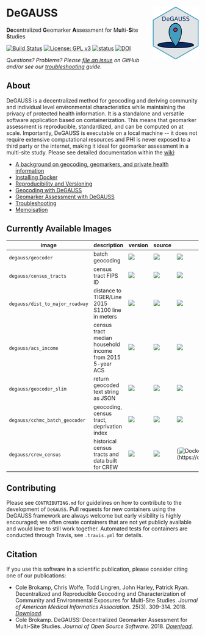 # DeGAUSS <a href='https://degauss-org.github.io/DeGAUSS/'><img src='DeGAUSS_hex.png' align="right" height="138.5" /></a>

**De**centralized **G**eomarker **A**ssessment for M**u**lti-**S**ite **S**tudies  

[![Build Status](https://travis-ci.org/cole-brokamp/DeGAUSS.svg?branch=v0.5)](https://travis-ci.org/cole-brokamp/DeGAUSS)
[![License: GPL v3](https://img.shields.io/badge/License-GPL%20v3-blue.svg)](http://www.gnu.org/licenses/gpl-3.0)
[![status](http://joss.theoj.org/papers/51cadcd9bce9b42b6164e71cf708eb81/status.svg)](http://joss.theoj.org/papers/51cadcd9bce9b42b6164e71cf708eb81)
[![DOI](https://zenodo.org/badge/79760093.svg)](https://zenodo.org/badge/latestdoi/79760093)

*Questions? Problems? Please [file an issue](https://github.com/cole-brokamp/DeGAUSS/issues/new) on GitHub and/or see our [troubleshooting](https://github.com/cole-brokamp/DeGAUSS/wiki/Troubleshooting) guide.*

## About

DeGAUSS is a decentralized method for geocoding and deriving community and individual level environmental characteristics while maintaining the privacy of protected health information. It is a standalone and versatile software application based on containerization.  This means that geomarker assessment is reproducible, standardized, and can be computed on at scale. Importantly, DeGAUSS is executable on a local machine -- it does not require extensive computational resources and PHI is never exposed to a third party or the internet, making it ideal for geomarker assessment in a multi-site study. Please see detailed documentation within the [wiki](https://github.com/cole-brokamp/DeGAUSS/wiki):

- [A background on geocoding, geomarkers, and private health information](https://github.com/cole-brokamp/DeGAUSS/wiki/Background)
- [Installing Docker](https://github.com/cole-brokamp/DeGAUSS/wiki/Installing-Docker)
- [Reproducibility and Versioning](https://github.com/cole-brokamp/DeGAUSS/wiki/Reproducibility-and-Versioning)
- [Geocoding with DeGAUSS](https://github.com/cole-brokamp/DeGAUSS/wiki/Geocoding-with-DeGAUSS)
- [Geomarker Assessment with DeGAUSS](https://github.com/cole-brokamp/DeGAUSS/wiki/Geomarker-Assessment-with-DeGAUSS)
- [Troubleshooting](https://github.com/cole-brokamp/DeGAUSS/wiki/Troubleshooting)
- [Memoisation](https://github.com/cole-brokamp/DeGAUSS/wiki/Memoisation)

## Currently Available Images

| **image** |  **description** | **version** | **source** | **build** |
|-----------|------------------|-------------|------------|------------------|
`degauss/geocoder` | batch geocoding | [![](https://img.shields.io/github/tag-date/cole-brokamp/geocoder.svg?label=&style=flat-square)](https://github.com/cole-brokamp/geocoder/releases) | [![](https://img.shields.io/github/languages/code-size/cole-brokamp/geocoder.svg?colorB=9cf&label=&logo=github&logoColor=black&style=flat-square)](https://github.com/cole-brokamp/geocoder) | [![](https://img.shields.io/docker/automated/degauss/geocoder.svg?label=&logo=docker&style=flat-square)](https://cloud.docker.com/u/degauss/repository/docker/degauss/geocoder) | 
`degauss/census_tracts`  | census tract FIPS ID | [![](https://img.shields.io/github/tag-date/cole-brokamp/DeGAUSS.svg?label=&style=flat-square)](https://github.com/cole-brokamp/DeGAUSS/releases) | [![](https://img.shields.io/github/languages/code-size/cole-brokamp/DeGAUSS.svg?colorB=9cf&label=&logo=github&logoColor=black&style=flat-square)](https://github.com/cole-brokamp/DeGAUSS/tree/master/census_tracts) | [![](https://img.shields.io/docker/automated/degauss/census_tracts.svg?label=&logo=docker&style=flat-square)](https://cloud.docker.com/u/degauss/repository/docker/degauss/census_tracts) | 
`degauss/dist_to_major_roadway` | distance to TIGER/Line 2015 S1100 line in meters | [![](https://img.shields.io/github/tag-date/cole-brokamp/DeGAUSS.svg?label=&style=flat-square)](https://github.com/cole-brokamp/DeGAUSS/releases) | [![](https://img.shields.io/github/languages/code-size/cole-brokamp/DeGAUSS.svg?colorB=9cf&label=&logo=github&logoColor=black&style=flat-square)](https://github.com/cole-brokamp/DeGAUSS/tree/master/dist_to_major_roadway) | [![](https://img.shields.io/docker/automated/degauss/dist_to_major_roadway.svg?label=&logo=docker&style=flat-square)](https://cloud.docker.com/u/degauss/repository/docker/degauss/dist_to_major_roadway) | 
`degauss/acs_income` | census tract median household income from 2015 5-year ACS | [![](https://img.shields.io/github/tag-date/cole-brokamp/DeGAUSS.svg?label=&style=flat-square)](https://github.com/cole-brokamp/DeGAUSS/releases) | [![](https://img.shields.io/github/languages/code-size/cole-brokamp/DeGAUSS.svg?colorB=9cf&label=&logo=github&logoColor=black&style=flat-square)](https://github.com/cole-brokamp/DeGAUSS/tree/master/ACS_income) | [![](https://img.shields.io/docker/automated/degauss/acs_income.svg?label=&logo=docker&style=flat-square)](https://cloud.docker.com/u/degauss/repository/docker/degauss/acs_income) | 
`degauss/geocoder_slim` | return geocoded text string as JSON | [![](https://img.shields.io/github/tag-date/cole-brokamp/geocoder_slim.svg?label=&style=flat-square)](https://github.com/cole-brokamp/geocoder_slim/releases) | [![](https://img.shields.io/github/languages/code-size/cole-brokamp/geocoder_slim.svg?colorB=9cf&label=&logo=github&logoColor=black&style=flat-square)](https://github.com/cole-brokamp/geocoder_slim) | [![](https://img.shields.io/docker/automated/degauss/geocoder_slim.svg?label=&logo=docker&style=flat-square)](https://cloud.docker.com/u/degauss/repository/docker/degauss/geocoder_slim) | 
| `degauss/cchmc_batch_geocoder` | geocoding, census tract, deprivation index | [![](https://img.shields.io/github/tag-date/cole-brokamp/cchmc_batch_geocoder.svg?label=&style=flat-square)](https://github.com/cole-brokamp/cchmc_batch_geocoder/releases) | [![](https://img.shields.io/github/languages/code-size/cole-brokamp/cchmc_batch_geocoder.svg?colorB=9cf&label=&logo=github&logoColor=black&style=flat-square)](https://github.com/cole-brokamp/cchmc_batch_geocoder) | [![](https://img.shields.io/docker/automated/degauss/cchmc_batch_geocoder.svg?label=&logo=docker&style=flat-square)](https://cloud.docker.com/u/degauss/repository/docker/degauss/cchmc_batch_geocoder) | 
`degauss/crew_census` | historical census tracts and data built for CREW | [![](https://img.shields.io/github/tag-date/cole-brokamp/crew_census.svg?label=&style=flat-square)](https://github.com/cole-brokamp/crew_census/releases) | [![](https://img.shields.io/github/languages/code-size/cole-brokamp/crew_census.svg?colorB=9cf&label=&logo=github&logoColor=black&style=flat-square)](https://github.com/cole-brokamp/crew_census) | [![Docker Repository on Quay](https://quay.io/repository/degauss/crew_census/status?token=7eaa4f26-4a6c-498f-86d9-dd0e68be5fc4")](https://quay.io/repository/degauss/crew_census)


## Contributing

Please see `CONTRIBUTING.md` for guidelines on how to contribute to the development of `DeGAUSS`. Pull requests for new containers using the DeGAUSS framework are always welcome but early visibility is highly encouraged; we often create containers that are not yet publicly available and would love to still work together. Automated tests for containers are conducted through Travis, see `.travis.yml` for details.

## Citation

If you use this software in a scientific publication, please consider citing one of our publications:

- Cole Brokamp, Chris Wolfe, Todd Lingren, John Harley, Patrick Ryan. Decentralized and Reproducible Geocoding and Characterization of Community and Environmental Exposures for Multi-Site Studies. *Journal of American Medical Informatics Association*. 25(3). 309-314. 2018. [*Download*](https://colebrokamp-website.s3.amazonaws.com/publications/Brokamp_JAMIA_2017.pdf).
- Cole Brokamp. DeGAUSS: Decentralized Geomarker Assessment for Multi-Site Studies. *Journal of Open Source Software*. 2018. [*Download*](https://colebrokamp-website.s3.amazonaws.com/publications/Brokamp_JOSS_2018.pdf).
